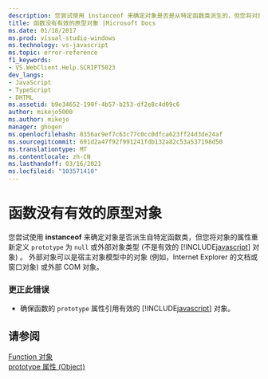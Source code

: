 ```yaml
---
description: 您尝试使用 instanceof 来确定对象是否是从特定函数类派生的，但您将对象的原型属性重新定义为 null，或是 (不是有效的 JavaScript 对象) 的外部对象类型。
title: 函数没有有效的原型对象 |Microsoft Docs
ms.date: 01/18/2017
ms.prod: visual-studio-windows
ms.technology: vs-javascript
ms.topic: error-reference
f1_keywords:
- VS.WebClient.Help.SCRIPT5023
dev_langs:
- JavaScript
- TypeScript
- DHTML
ms.assetid: b9e34652-190f-4b57-b253-df2e8c4d09c6
author: mikejo5000
ms.author: mikejo
manager: ghogen
ms.openlocfilehash: 0356ac9ef7c63c77c0cc0dfca623ff24d3de24af
ms.sourcegitcommit: 691d2a47f92f991241fdb132a82c53a537198d50
ms.translationtype: MT
ms.contentlocale: zh-CN
ms.lasthandoff: 03/16/2021
ms.locfileid: "103571410"
---
```

# <a name="function-does-not-have-a-valid-prototype-object"></a>函数没有有效的原型对象
您尝试使用 **instanceof** 来确定对象是否派生自特定函数类，但您将对象的属性重新定义 `prototype` 为 `null` 或外部对象类型 (不是有效的 [!INCLUDE[javascript](../../javascript/includes/javascript-md.md)] 对象) 。 外部对象可以是宿主对象模型中的对象 (例如，Internet Explorer 的文档或窗口对象) 或外部 COM 对象。  
  
### <a name="to-correct-this-error"></a>更正此错误  
  
- 确保函数的 `prototype` 属性引用有效的 [!INCLUDE[javascript](../../javascript/includes/javascript-md.md)] 对象。  
  
## <a name="see-also"></a>请参阅  
 [Function 对象](https://developer.mozilla.org/docs/Web/JavaScript/Reference/Global_Objects/Function)   
 [prototype 属性 (Object)](https://developer.mozilla.org/docs/Web/JavaScript/Reference/Global_Objects/Object)
